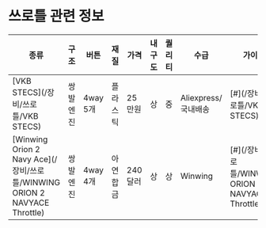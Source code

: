 # 쓰로틀 관련 정보

| 종류 | 구조 | 버튼 | 재질 | 가격 | 내구도 | 퀄리티 | 수급 | 가이드 |
| --- | --- | --- | --- |--- | ----- | ---- | --- | ----- |
| [VKB STECS](/장비/쓰로틀/VKB STECS) | 쌍발 엔진 | 4way 5개 | 플라스틱 | 25만원 | 상 | 중 | Aliexpress/국내배송 | [#](/장비/쓰로틀/VKB STECS) |
| [Winwing Orion 2 Navy Ace](/장비/쓰로틀/WINWING ORION 2 NAVYACE Throttle) | 쌍발 엔진 | 4way 4개 | 아연 합금 | 240달러 | 상 | 상 | Winwing | [#](/장비/쓰로틀/WINWING ORION 2 NAVYACE Throttle) |
